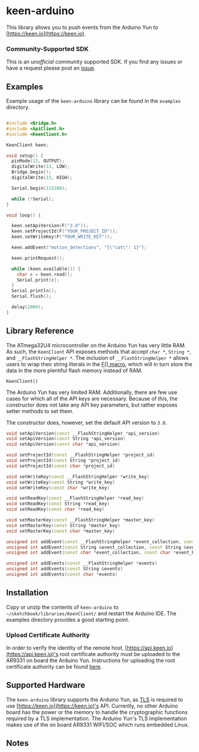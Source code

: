 # keen-arduino

This library allows you to push events from the Arduino Yun to [https://keen.io](https://keen.io).

### Community-Supported SDK
This is an _unofficial_ community supported SDK. If you find any issues or have a request please post an [issue](https://github.com/keen/keen-arduino/issues).

## Examples

Example usage of the `keen-arduino` library can be found in the `examples` directory.

```ino

#include <Bridge.h>
#include <ApiClient.h>
#include <KeenClient.h>

KeenClient keen;

void setup() {
  pinMode(13, OUTPUT);
  digitalWrite(13, LOW);
  Bridge.begin();
  digitalWrite(13, HIGH);

  Serial.begin(115200);

  while (!Serial);
}

void loop() {

  keen.setApiVersion(F("3.0"));
  keen.setProjectId(F("YOUR_PROJECT_ID"));
  keen.setWriteKey(F("YOUR_WRITE_KEY"));

  keen.addEvent("motion_detections", "{\"cat\": 1}");

  keen.printRequest();

  while (keen.available()) {
    char c = keen.read();
    Serial.print(c);
  }
  Serial.println();
  Serial.flush();

  delay(2000);
}
```

## Library Reference

The ATmega32U4 microcontroller on the Arduino Yun has very little RAM. As such, the `KeenClient` API exposes methods that accept `char *`, `String *`, and `__FlashStringHelper *`. The inclusion of `__FlashStringHelper *` allows users to wrap their string literals in the [F() macro](http://playground.arduino.cc/Learning/Memory), which will in turn store the data in the more plentiful flash memory instead of RAM.

`KeenClient()`

The Arduino Yun has very limited RAM. Additionally, there are few use cases for which all of the API keys are necessary. Because of this, the constructor does not take any API key parameters, but rather exposes setter methods to set them.

The constructor does, however, set the default API version to `3.0`.

```cpp
void setApiVersion(const __FlashStringHelper *api_version)
void setApiVersion(const String *api_version)
void setApiVersion(const char *api_version)
```

```cpp
void setProjectId(const __FlashStringHelper *project_id)
void setProjectId(const String *project_id)
void setProjectId(const char *project_id)
```

```cpp
void setWriteKey(const __FlashStringHelper *write_key)
void setWriteKey(const String *write_key)
void setWriteKey(const char *write_key)
```

```cpp
void setReadKey(const __FlashStringHelper *read_key)
void setReadKey(const String *read_key)
void setReadKey(const char *read_key)
```

```cpp
void setMasterKey(const __FlashStringHelper *master_key)
void setMasterKey(const String *master_key)
void setMasterKey(const char *master_key)
```

```cpp
unsigned int addEvent(const __FlashStringHelper *event_collection, const __FlashStringHelper *event_body)
unsigned int addEvent(const String &event_collection, const String &event_body)
unsigned int addEvent(const char *event_collection, const char *event_body)
```

```cpp
unsigned int addEvents(const __FlashStringHelper *events)
unsigned int addEvents(const String &events)
unsigned int addEvents(const char *events)
```

## Installation

Copy or unzip the contents of `keen-arduino` to `~/sketchbook/libraries/KeenClient/` and restart the Arduino IDE. The examples directory provides a good starting point.

### Upload Certificate Authority

In order to verify the identity of the remote host, [https://api.keen.io](https://api.keen.io)'s root certificate authority must be uploaded to the AR9331 on board the Arduino Yun. Instructions for uploading the root certificate authority can be found [here](https://github.com/keen/keen-arduino/tree/master/tools).

## Supported Hardware

The `keen-arduino` library supports the Arduino Yun, as [TLS](https://en.wikipedia.org/wiki/Transport_Layer_Security) is required to use [https://keen.io](https://keen.io)'s API.
Currently, no other Arduino board has the power or the memory to handle the cryptographic functions required by a TLS implementation. The Arduino Yun's TLS implementation makes use of the on board AR9331 WIFI/SOC which runs embedded Linux.

## Notes
